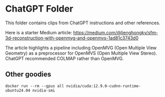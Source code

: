 # ChatGPT Folder

This folder contains clips from ChatGPT instructions and other references.

Here is a starter Medium article:  <https://medium.com/@lienghongky/sfm-3d-reconstruction-with-openmvg-and-openmvs-1ad81c3743d0>

The article highlights a pipeline including OpenMVG (Open Multiple View Geometry) as a preprocessor for OpenMVS (Open Multiple View Stereo).  ChatGPT recommended COLMAP rather than OpenMVG.


## Other goodies

    docker run --rm --gpus all nvidia/cuda:12.9.0-cudnn-runtime-ubuntu24.04 nvidia-smi



